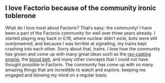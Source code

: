 ## I love Factorio because of the community <author>ironic toblerone</author>

What do I love most about Factorio? That’s easy: the community! I have been a part of the Factorio community for well over three years already. I started playing way back in 0.16, where nuclear didn’t exist, bots were still overpowered, and because I was terrible at signalling, my trains kept crashing into each other. Sorry about that, trains. I love how the community has grown and come up with many great ideas such as the [ray-casting engine](https://alt-f4.blog/ALTF4-6/#facto-rayo-v20-arrow-in-my-gluteus-maximus), the [blood belt](https://www.reddit.com/r/factorio/comments/7db6hn/blöodbüs_where_homeostasis_hits_the_metal/), and many other concepts that I could not have thought possible in Factorio. The community has come up with so many amazing things that are incredible to watch and explore, keeping me engaged and blowing my mind on a regular basis.
